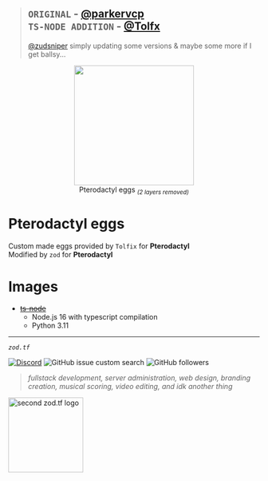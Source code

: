 > `ORIGINAL` - [@parkervcp](https://github.com/parkervcp/)  
> `TS-NODE ADDITION` - [@Tolfx](https://github.com/Tolfx)  
> ---
> [@zudsniper](https://github.com/zudsniper) simply updating some versions & maybe some more if I get ballsy...  


<p align="center">
  <a href="https://discord.gg/zodtf" target="_blank"><img width="240" src="https://camo.githubusercontent.com/efa55b385b3b5ed186a70eac4b7ca3b3ff2dad18a6996381ac2454e1c9b98ed0/68747470733a2f2f692e696d6775722e636f6d2f7558486b4a52432e706e67"></a>
  <br/>
  Pterodactyl eggs <sub><i>(2 layers removed)</i></sub>
</p>

# Pterodactyl eggs
Custom made eggs provided by `Tolfix` for **Pterodactyl**  
Modified by `zod` for **Pterodactyl**

# Images

* ~~[ts-node]()~~
    * Node.js 16 with typescript compilation 
    * Python 3.11

<hr>

<i><code>zod.tf</code></i> 

[![Discord](https://img.shields.io/discord/974855479975100487?label=tf2%20discord)](https://discord.gg/zodtf)  ![GitHub issue custom search](https://img.shields.io/github/issues-search?color=114444&label=issues&query=involves%3Azudsniper)  ![GitHub followers](https://img.shields.io/github/followers/zudsniper?style=social)  

> _fullstack development, server administration, web design, branding creation, musical scoring, video editing, and idk another thing_   

<a href="https://zod.tf/"><img src="https://user-images.githubusercontent.com/16076573/222953031-03f44756-03bf-46b9-b66e-98d50dc013fc.png" alt="second zod.tf logo" width="150rem" style="max-width: 100%;"></a>
